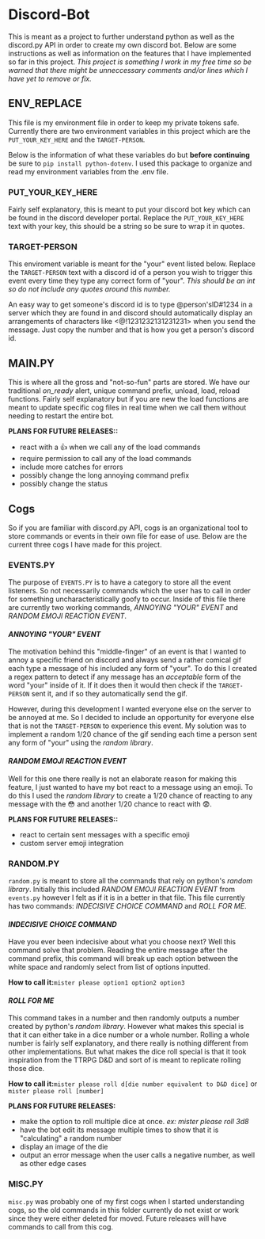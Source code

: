 # Discord-Bot
This is meant as a project to further understand python as well as the discord.py API in order to create my own discord bot. Below are some instructions as well as information on the features that I have implemented so far in this project.
*This project is something I work in my free time so be warned that there might be unneccessary comments and/or lines which I have yet to remove or fix.*
## ENV_REPLACE
This file is my environment file in order to keep my private tokens safe. Currently there are two environment variables in this project which are the ``PUT_YOUR_KEY_HERE`` and the ``TARGET-PERSON``.

Below is the information of what these variables do but **before continuing** be sure to ``pip install python-dotenv``. I used this package to organize and read my environment variables from the .env file.

### PUT_YOUR_KEY_HERE

Fairly self explanatory, this is meant to put your discord bot key which can be found in the discord developer portal. Replace the ``PUT_YOUR_KEY_HERE`` text with your key, this should be a string so be sure to wrap it in quotes.

### TARGET-PERSON

This enviroment variable is meant for the "your" event listed below. Replace the ``TARGET-PERSON`` text with a discord id of a person you wish to trigger this event every time they type any correct form of "your". *This should be an int so do not include any quotes around this number.*

An easy way to get someone's discord id is to type \@person'sID#1234 in a server which they are found in and discord should automatically display an arrangements of characters like <@!1231232131231231> when you send the message. Just copy the number and that is how you get a person's discord id.
## MAIN.PY

This is where all the gross and "not-so-fun" parts are stored. We have our traditional *on_ready* alert, unique command prefix, unload, load, reload functions. Fairly self explanatory but if you are new the load functions are meant to update specific cog files in real time when we call them without needing to restart the entire bot.

**PLANS FOR FUTURE RELEASES::**
- react with a 👍 when we call any of the load commands
- require permission to call any of the load commands
- include more catches for errors
- possibly change the long annoying command prefix
- possibly change the status

## Cogs

So if you are familiar with discord.py API, cogs is an organizational tool to store commands or events in their own file for ease of use. Below are the current three cogs I have made for this project.

### **EVENTS.PY**

The purpose of ``EVENTS.PY`` is to have a category to store all the event listeners. So not necessarily commands which the user has to call in order for something uncharacteristically goofy to occur. Inside of this file there are currently two working commands, *ANNOYING "YOUR" EVENT* and *RANDOM EMOJI REACTION EVENT*.

#### *ANNOYING "YOUR" EVENT*

The motivation behind this "middle-finger" of an event is that I wanted to annoy a specific friend on discord and always send a rather comical gif each type a message of his included any form of "your". To do this I created a regex pattern to detect if any message has an *acceptable* form of the word "your" inside of it. If it does then it would then check if the ``TARGET-PERSON`` sent it, and if so they automatically send the gif.

However, during this development I wanted everyone else on the server to be annoyed at me. So I decided to include an opportunity for everyone else that is not the ``TARGET-PERSON`` to experience this event. My solution was to implement a random 1/20 chance of the gif sending each time a person sent any form of "your" using the *random library*.

#### *RANDOM EMOJI REACTION EVENT*

Well for this one there really is not an elaborate reason for making this feature, I just wanted to have my bot react to a message using an emoji. To do this I used the *random library* to create a 1/20 chance of reacting to any message with the 😳 and another 1/20 chance to react with 😨.

**PLANS FOR FUTURE RELEASES::**
- react to certain sent messages with a specific emoji
- custom server emoji integration

### **RANDOM.PY**

``random.py`` is meant to store all the commands that rely on python's *random library*. Initially this included *RANDOM EMOJI REACTION EVENT* from ``events.py`` however I felt as if it is in a better in that file. This file currently has two commands: *INDECISIVE CHOICE COMMAND* and *ROLL FOR ME*.

#### *INDECISIVE CHOICE COMMAND*

Have you ever been indecisive about what you choose next? Well this command solve that problem. Reading the entire message after the command prefix, this command will break up each option between the white space and randomly select from list of options inputted.

**How to call it:**``mister please option1 option2 option3``

#### *ROLL FOR ME*

This command takes in a number and then randomly outputs a number created by python's *random library*. However what makes this special is that it can either take in a dice number or a whole number. Rolling a whole number is fairly self explanatory, and there really is nothing different from other implementations. But what makes the dice roll special is that it took inspiration from the TTRPG D&D and sort of is meant to replicate rolling those dice.

**How to call it:**``mister please roll d[die number equivalent to D&D dice]`` or ``mister please roll [number]``

**PLANS FOR FUTURE RELEASES:**
- make the option to roll multiple dice at once. *ex: mister please roll 3d8*
- have the bot edit its message multiple times to show that it is "calculating" a random number
- display an image of the die
- output an error message when the user calls a negative number, as well as other edge cases

### **MISC.PY**

``misc.py`` was probably one of my first cogs when I started understanding cogs, so the old commands in this folder currently do not exist or work since they were either deleted for moved. Future releases will have commands to call from this cog.
